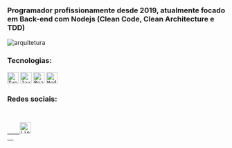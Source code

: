 ### Programador profissionamente desde 2019, atualmente focado em Back-end com Nodejs (Clean Code, Clean Architecture e TDD)

<img src="https://media-exp1.licdn.com/dms/image/C5616AQE8KPXiCcwwSw/profile-displaybackgroundimage-shrink_200_800/0/1614640657120?e=1620259200&v=beta&t=gR3hv5BQRtufgKsBy4i71p_tQCztPoR6SuOJFn9dlFI" alt="arquitetura"/>

### Tecnologias:

<code><img height="26" src="https://cdn.iconscout.com/icon/free/png-512/typescript-1174965.png" alt="Typescript"/></code>
<code><img height="26" src="https://www.freepnglogos.com/uploads/javascript-png/javascript-vector-logo-yellow-png-transparent-javascript-vector-12.png" alt="Javascript"/></code>
<code><img height="26" src="https://upload.wikimedia.org/wikipedia/commons/thumb/a/a7/React-icon.svg/1280px-React-icon.svg.png" alt="ReactJs"/></code>
<code><img height="26" src="https://seeklogo.com/images/N/nodejs-logo-FBE122E377-seeklogo.com.png" alt="NodeJs"/></code>

### Redes sociais:
<code>
  <a target="_blank" href="https://www.linkedin.com/in/kaique-caires/">
    <img height="26" src="https://verat.co.uk/wp-content/uploads/2019/03/1024px-Linkedin_icon.svg.png" alt="LinkedIn"/>
  </a>
</code>
